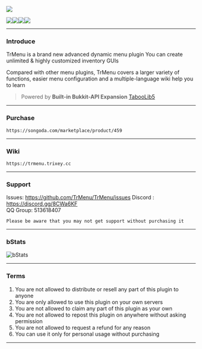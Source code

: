 ![](https://i.loli.net/2020/08/30/vAGHCM1sEOebQVr.gif)   

![](https://img.shields.io/github/last-commit/Arasple/TrMenu?logo=artstation&style=for-the-badge&color=9266CC)![](https://img.shields.io/github/issues/Arasple/TrMenu?style=for-the-badge&logo=slashdot)![](https://img.shields.io/github/release/Arasple/TrMenu?style=for-the-badge&color=00C58E&logo=ionic)![](https://img.shields.io/github/downloads/Arasple/TrMenu/total?style=for-the-badge&logo=docusign)

---

### Introduce

TrMenu is a brand new advanced dynamic menu plugin
You can create unlimited & highly customized inventory GUIs

Compared with other menu plugins,
TrMenu covers a larger variety of functions, easier menu configuration and a multiple-language wiki help you to learn

> Powered by **Built-in Bukkit-API Expansion** [TabooLib5](https://github.com/TabooLib)

---

### Purchase

`https://songoda.com/marketplace/product/459`

---

### Wiki

`https://trmenu.trixey.cc`

---

### Support

Issues: https://github.com/TrMenu/TrMenu/issues
Discord : https://discord.gg/8CWa6KF  
QQ Group: 513618407

`Please be aware that you may not get support without purchasing it`

---

### bStats

![bStats](https://bstats.org/signatures/bukkit/TrMenu.svg)

---

### Terms

1. You are not allowed to distribute or resell any part of this plugin to anyone
2. You are only allowed to use this plugin on your own servers
3. You are not allowed to claim any part of this plugin as your own
4. You are not allowed to repost this plugin on anywhere without asking permission
5. You are not allowed to request a refund for any reason
6. You can use it only for personal usage without purchasing

---